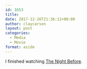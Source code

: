 ```yaml
---
id: 1653
title: 
date: 2017-12-26T21:36:12+00:00
author: claycarson
layout: post
categories: 
  - Media
  - Movie
format: aside
---
```

I finished watching [The Night Before](http://imdb.com/title/tt3530002/?ref=m_nv_sr_1).